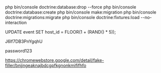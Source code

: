 php bin/console doctrine:database:drop --force
php bin/console doctrine:database:create
php bin/console make:migration
php bin/console doctrine:migrations:migrate
php bin/console doctrine:fixtures:load --no-interaction

UPDATE event
SET host_id = FLOOR(1 + (RAND() * 5));

J6lf7DB3PnYgqhU

password123

https://chromewebstore.google.com/detail/fake-filler/bnjjngeaknajbdcgpfkgnonkmififhfo
